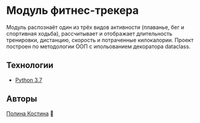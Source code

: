 # Модуль фитнес-трекера
Модуль распознаёт один из трёх видов активности (плаванье, бег и спортивная ходьба), рассчитывает и отображает длительность тренировки, дистанцию, скорость и потраченные килокалории.
Проект построен по методологии ООП с ипольованием декоратора dataclass.
## Технологии
- [Python 3.7](https://www.python.org/downloads/release/python-370/)

## Авторы
[Полина Костина](https://github.com/Polina1Kostina) :eyes:
